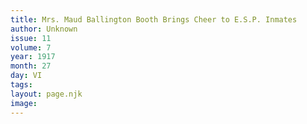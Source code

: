 ```yaml
---
title: Mrs. Maud Ballington Booth Brings Cheer to E.S.P. Inmates
author: Unknown
issue: 11
volume: 7
year: 1917
month: 27
day: VI
tags:
layout: page.njk
image:
---
```





